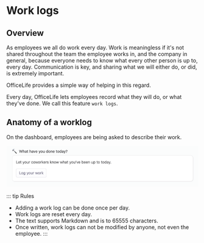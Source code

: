 # Work logs

## Overview

As employees we all do work every day. Work is meaningless if it's not shared throughout the team the employee works in, and the company in general, because everyone needs to know what every other person is up to, every day. Communication is key, and sharing what we will either do, or did, is extremely important.

OfficeLife provides a simple way of helping in this regard.

Every day, OfficeLife lets employees record what they will do, or what they've done. We call this feature `work logs`.

## Anatomy of a worklog

On the dashboard, employees are being asked to describe their work.

![add a worklog](./img/dashboard_worklog.png)

::: tip Rules
* Adding a work log can be done once per day.
* Work logs are reset every day.
* The text supports Markdown and is to 65555 characters.
* Once written, work logs can not be modified by anyone, not even the employee.
:::
